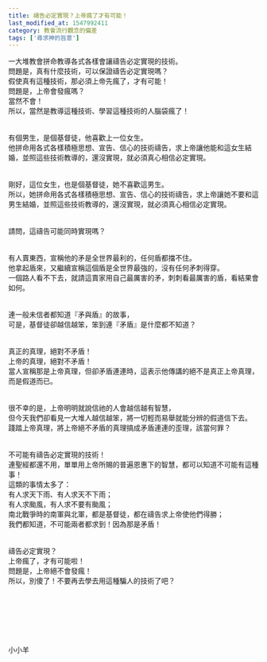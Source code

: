 ```yaml
---
title: 禱告必定實現？上帝瘋了才有可能！
last_modified_at: 1547992411
category: 教會流行觀念的偏差
tags: ['尋求神的旨意']
---
```


一大堆教會拼命教導各式各樣會讓禱告必定實現的技術。<br>問題是，真有什麼技術，可以保證禱告必定實現嗎？<br>假使真有這種技術，那必須上帝先瘋了，才有可能！<br><!--more-->問題是，上帝會發瘋嗎？<br>當然不會！<br>所以，當然是教導這種技術、學習這種技術的人腦袋瘋了！<br><br><br>有個男生，是個基督徒，他喜歡上一位女生。<br>他拼命用各式各樣積極思想、宣告、信心的技術禱告，求上帝讓他能和這女生結婚，並照這些技術教導的，還沒實現，就必須真心相信必定實現。<br><br><br>剛好，這位女生，也是個基督徒，她不喜歡這男生。<br>所以，她拼命用各式各樣積極思想、宣告、信心的技術禱告，求上帝讓她不要和這男生結婚，並照這些技術教導的，還沒實現，就必須真心相信必定實現。<br><br><br>請問，這禱告可能同時實現嗎？<br><br><br>有人賣東西，宣稱他的矛是全世界最利的，任何盾都擋不住。<br>他拿起盾來，又繼續宣稱這個盾是全世界最強的，沒有任何矛刺得穿。<br>一個路人看不下去，就請這賣家用自己最厲害的矛，刺刺看最厲害的盾，看結果會如何。<br><br><br>連一般未信者都知道『矛與盾』的故事，<br>可是，基督徒卻越信越笨，笨到連『矛盾』是什麼都不知道？<br><br><br>真正的真理，絕對不矛盾！<br>上帝的真理，絕對不矛盾！<br>當人宣稱那是上帝真理，但卻矛盾連連時，這表示他傳講的絕不是真正上帝真理，而是假道而已。<br><br><br>很不幸的是，上帝明明就說信祂的人會越信越有智慧，<br>但今天我們卻看見一大堆人越信越笨，將一切輕而易舉就能分辨的假道信下去。<br>踐踏上帝真理，將上帝絕不矛盾的真理搞成矛盾連連的歪理，該當何罪？<br><br><br>不可能有禱告必定實現的技術！<br>連聖經都還不用，單單用上帝所賜的普遍恩惠下的智慧，都可以知道不可能有這種事！<br>這類的事情太多了：<br>有人求天下雨、有人求天不下雨；<br>有人求颱風，有人求不要有颱風；<br>南北戰爭時的南軍與北軍，都是基督徒，都在禱告求上帝使他們得勝；<br>我們都知道，不可能兩者都求到！因為那是矛盾！<br><br><br>禱告必定實現？<br>上帝瘋了，才有可能啦！<br>問題是，上帝絕不會發瘋！<br>所以，別傻了！不要再去學去用這種騙人的技術了吧？<br><br><br><br><br><br><br><br>小小羊


